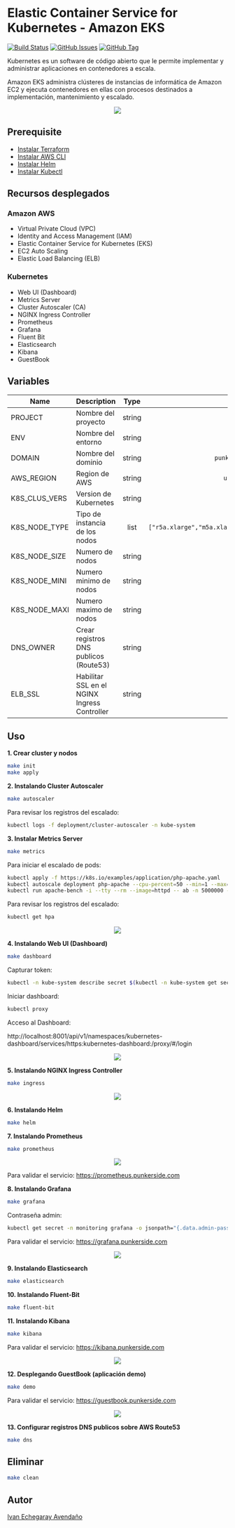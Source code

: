 # Elastic Container Service for Kubernetes - Amazon EKS

[![Build Status](https://travis-ci.org/punkerside/kubernetes-demo.svg?branch=master)](https://travis-ci.org/punkerside/kubernetes-demo)
[![GitHub Issues](https://img.shields.io/github/issues/punkerside/kubernetes-demo.svg)](https://github.com/punkerside/kubernetes-demo/issues)
[![GitHub Tag](https://img.shields.io/github/tag-date/punkerside/kubernetes-demo.svg?style=plastic)](https://github.com/punkerside/kubernetes-demo/tags/)

Kubernetes es un software de código abierto que le permite implementar y administrar aplicaciones en contenedores a escala.

Amazon EKS administra clústeres de instancias de informática de Amazon EC2 y ejecuta contenedores en ellas con procesos destinados a implementación, mantenimiento y escalado.

<p align="center">
  <img src="docs/img/architecture.png">
</p>

## Prerequisite

* [Instalar Terraform](https://www.terraform.io/downloads.html)
* [Instalar AWS CLI](https://docs.aws.amazon.com/cli/latest/userguide/cli-chap-install.html)
* [Instalar Helm](https://helm.sh/docs/intro/install/)
* [Instalar Kubectl](https://kubernetes.io/es/docs/tasks/tools/install-kubectl/#instalar-kubectl)

## Recursos desplegados

### Amazon AWS

* Virtual Private Cloud (VPC)
* Identity and Access Management (IAM)
* Elastic Container Service for Kubernetes (EKS)
* EC2 Auto Scaling
* Elastic Load Balancing (ELB)

### Kubernetes

* Web UI (Dashboard)
* Metrics Server
* Cluster Autoscaler (CA)
* NGINX Ingress Controller
* Prometheus
* Grafana
* Fluent Bit
* Elasticsearch
* Kibana
* GuestBook

## Variables

| Name | Description | Type | Default | Required |
|------|-------------|:----:|:-----:|:-----:|
| PROJECT | Nombre del proyecto | string | `eks` | no |
| ENV | Nombre del entorno | string | `staging` | no |
| DOMAIN | Nombre del dominio | string | `punkerside.com` | no |
| AWS_REGION | Region de AWS | string | `us-east-1` | no |
| K8S_CLUS_VERS | Version de Kubernetes | string | `1.15` | no |
| K8S_NODE_TYPE | Tipo de instancia de los nodos | list | `["r5a.xlarge","m5a.xlarge","r5.xlarge","m5.xlarge"]` | no |
| K8S_NODE_SIZE | Numero de nodos | string | `2` | no |
| K8S_NODE_MINI | Numero minimo de nodos | string | `1` | no |
| K8S_NODE_MAXI | Numero maximo de nodos | string | `6` | no |
| DNS_OWNER | Crear registros DNS publicos (Route53) | string | `true` | no |
| ELB_SSL | Habilitar SSL en el NGINX Ingress Controller | string | `true` | no |

## Uso

**1. Crear cluster y nodos**

```bash
make init
make apply
```

**2. Instalando Cluster Autoscaler**

```bash
make autoscaler
```

Para revisar los registros del escalado:

```bash
kubectl logs -f deployment/cluster-autoscaler -n kube-system
```

**3. Instalar Metrics Server**

```bash
make metrics
```

Para iniciar el escalado de pods:

```bash
kubectl apply -f https://k8s.io/examples/application/php-apache.yaml
kubectl autoscale deployment php-apache --cpu-percent=50 --min=1 --max=20
kubectl run apache-bench -i --tty --rm --image=httpd -- ab -n 5000000 -c 1000 http://php-apache.default.svc.cluster.local/
```

Para revisar los registros del escalado:

```bash
kubectl get hpa
```

<p align="center">
  <img src="docs/img/01.png">
</p>

**4. Instalando Web UI (Dashboard)**

```bash
make dashboard
```

Capturar token:

```bash
kubectl -n kube-system describe secret $(kubectl -n kube-system get secret | grep eks-admin | awk '{print $1}') | grep "token:" | awk '{print $2}'
```

Iniciar dashboard:

```bash
kubectl proxy
```

Acceso al Dashboard:

 http://localhost:8001/api/v1/namespaces/kubernetes-dashboard/services/https:kubernetes-dashboard:/proxy/#/login

<p align="center">
  <img src="docs/img/dashboard.png">
</p>

**5. Instalando NGINX Ingress Controller**

```bash
make ingress
```

<p align="center">
  <img src="docs/img/ingress.png">
</p>

**6. Instalando Helm**

```bash
make helm
```

**7. Instalando Prometheus**

```bash
make prometheus
```

<p align="center">
  <img src="docs/img/02.png">
</p>

Para validar el servicio: https://prometheus.punkerside.com

**8. Instalando Grafana**

```bash
make grafana
```

Contraseña admin:

```bash
kubectl get secret -n monitoring grafana -o jsonpath="{.data.admin-password}" | base64 --decode
```

Para validar el servicio: https://grafana.punkerside.com

<p align="center">
  <img src="docs/img/03.png">
</p>

**9. Instalando Elasticsearch**

```bash
make elasticsearch
```

**10. Instalando Fluent-Bit**

```bash
make fluent-bit
```

**11. Instalando Kibana**

```bash
make kibana
```

Para validar el servicio: https://kibana.punkerside.com

<p align="center">
  <img src="docs/img/04.png">
</p>

**12. Desplegando GuestBook (aplicación demo)**

```bash
make demo
```

Para validar el servicio: https://guestbook.punkerside.com

<p align="center">
  <img src="docs/img/05.png">
</p>

**13. Configurar registros DNS publicos sobre AWS Route53**

```bash
make dns
```

## Eliminar

```bash
make clean
```

## Autor

[Ivan Echegaray Avendaño](https://www.youracclaim.com/users/punkerside/badges)